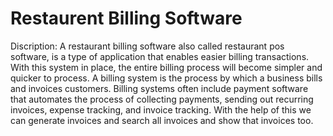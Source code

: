 # Restaurent Billing Software
Discription: A restaurant billing software also called restaurant pos software, is a type of application that enables easier billing transactions. With this system in place, the entire billing process will become simpler and quicker to process. A billing system is the process by which a business bills and invoices customers. 
Billing systems often include payment software that automates the process of collecting payments, sending out recurring invoices, expense tracking, and invoice tracking.
With the help of this we can generate invoices and search all invoices and show that invoices too.

